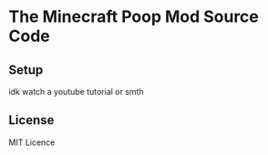 # The Minecraft Poop Mod Source Code

## Setup

idk watch a youtube tutorial or smth

## License

MIT Licence
